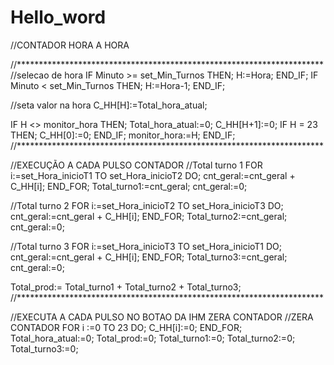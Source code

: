 # Hello_word
//CONTADOR HORA A HORA

//**********************************************************************
//selecao de hora
IF Minuto >= set_Min_Turnos THEN;
		H:=Hora;
END_IF;
IF Minuto < set_Min_Turnos THEN;
		H:=Hora-1;
END_IF;

//seta valor na hora
C_HH[H]:=Total_hora_atual;

IF H <> monitor_hora THEN;
		Total_hora_atual:=0;
		C_HH[H+1]:=0;
		IF H = 23 THEN;
			C_HH[0]:=0;
		END_IF;
		monitor_hora:=H;
END_IF;
//**********************************************************************

//EXECUÇÃO A CADA PULSO CONTADOR
//Total turno 1
FOR i:=set_Hora_inicioT1 TO set_Hora_inicioT2 DO;
	cnt_geral:=cnt_geral + C_HH[i];
END_FOR;
Total_turno1:=cnt_geral;
cnt_geral:=0;

//Total turno 2
FOR i:=set_Hora_inicioT2 TO set_Hora_inicioT3 DO;
	cnt_geral:=cnt_geral + C_HH[i];
END_FOR;
Total_turno2:=cnt_geral;
cnt_geral:=0;

//Total turno 3
FOR i:=set_Hora_inicioT3 TO set_Hora_inicioT1 DO;
	cnt_geral:=cnt_geral + C_HH[i];
END_FOR;
Total_turno3:=cnt_geral;
cnt_geral:=0;

Total_prod:= Total_turno1 + Total_turno2 + Total_turno3;
//**********************************************************************

//EXECUTA A CADA PULSO NO BOTAO DA IHM ZERA CONTADOR
//ZERA CONTADOR
FOR i :=0 TO 23 DO;
	C_HH[i]:=0;
END_FOR;
Total_hora_atual:=0;
Total_prod:=0;
Total_turno1:=0;
Total_turno2:=0;
Total_turno3:=0;
